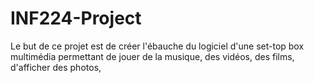 # INF224-Project
Le but de ce projet est de créer l'ébauche du logiciel d'une set-top box multimédia permettant de jouer de la musique, des vidéos, des films, d'afficher des photos, 
